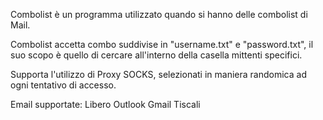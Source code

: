 Combolist è un programma utilizzato quando si hanno delle combolist di Mail.

Combolist accetta combo suddivise in "username.txt" e "password.txt", il suo scopo è quello di cercare all'interno della casella mittenti specifici.

Supporta l'utilizzo di Proxy SOCKS, selezionati in maniera randomica ad ogni tentativo di accesso.

Email supportate:
Libero
Outlook
Gmail
Tiscali
